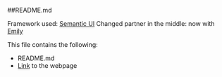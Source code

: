 ##README.md

Framework used: [Semantic UI](http://semantic-ui.com/)
Changed partner in the middle: now with [Emily](https://github.com/coldwellop1/comp398)

This file contains the following:
+ README.md
+ [Link](http://wheatequi.me/) to the webpage